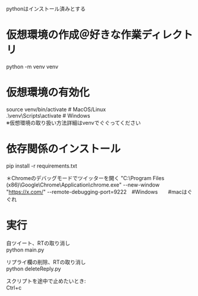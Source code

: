 pythonはインストール済みとする   

# 仮想環境の作成＠好きな作業ディレクトリ  
python -m venv venv  

# 仮想環境の有効化  
source venv/bin/activate  # MacOS/Linux  
.\venv\Scripts\activate  # Windows  
※仮想環境の取り扱い方法詳細はvenvでぐぐってください

# 依存関係のインストール  
pip install -r requirements.txt  

＊Chromeのデバッグモードでツイッターを開く
"C:\Program Files (x86)\Google\Chrome\Application\chrome.exe" --new-window "https://x.com/" --remote-debugging-port=9222　#Windows　　#macはぐぐれ  


# 実行
自ツイート、RTの取り消し  
python main.py

リプライ欄の削除、RTの取り消し  
python deleteReply.py

スクリプトを途中で止めたいとき:  
Ctrl+c
